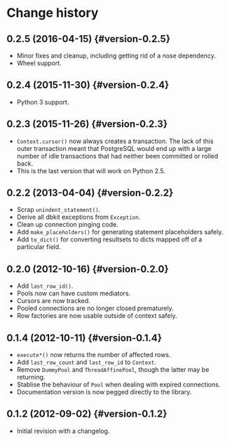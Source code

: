 # Change history

## 0.2.5 (2016-04-15) {#version-0.2.5}

-   Minor fixes and cleanup, including getting rid of a nose dependency.
-   Wheel support.

## 0.2.4 (2015-11-30) {#version-0.2.4}

-   Python 3 support.

## 0.2.3 (2015-11-26) {#version-0.2.3}

-   `Context.cursor()` now always creates a transaction. The
    lack of this outer transaction meant that PostgreSQL would end up with a
    large number of idle transactions that had neither been committed or rolled
    back.
-   This is the last version that will work on Python 2.5.

## 0.2.2 (2013-04-04) {#version-0.2.2}

-   Scrap `unindent_statement()`.
-   Derive all dbkit exceptions from `Exception`.
-   Clean up connection pinging code.
-   Add `make_placeholders()` for generating statement placeholders safely.
-   Add `to_dict()` for converting resultsets to dicts mapped off of a
    particular field.

## 0.2.0 (2012-10-16) {#version-0.2.0}

-   Add `last_row_id()`.
-   Pools now can have custom mediators.
-   Cursors are now tracked.
-   Pooled connections are no longer closed prematurely.
-   Row factories are now usable outside of context safely.

## 0.1.4 (2012-10-11) {#version-0.1.4}

-   `execute*()` now returns the number of affected rows.
-   Add `last_row_count` and `last_row_id` to `Context`.
-   Remove `DummyPool` and `ThreadAffinePool`, though the latter may be
    returning.
-   Stablise the behaviour of `Pool` when dealing with expired connections.
-   Documentation version is now pegged directly to the library.

## 0.1.2 (2012-09-02) {#version-0.1.2}

-   Initial revision with a changelog.
